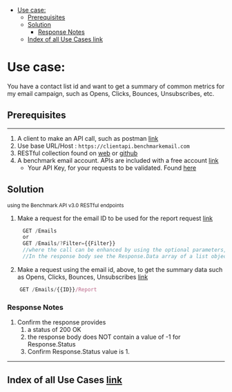 - [Use case:](#use-case)
    - [Prerequisites](#prerequisites)
    - [Solution](#solution)
        - [Response Notes](#response-notes)
    - [Index of all Use Cases link](#index-of-all-use-cases-link)

# Use case:

You have a contact list id and want to get a summary of common metrics for my email campaign, such as Opens, Clicks, Bounces, Unsubscribes, etc.

## Prerequisites

---

1. A client to make an API call, such as postman [link](https://www.getpostman.com/)
1. Use base URL/Host : `https://clientapi.benchmarkemail.com`
1. RESTful collection found on [web](https://developer.benchmarkemail.com/) or [github](https://github.com/BenchmarkEmail/RESTful-API-v3/tree/master/Postman%20Collections) 
1. A benchmark email account. APIs are included with a free account [link](https://ui.benchmarkemail.com/Login)
   * Your API Key, for your requests to be validated. Found [here](https://ui.benchmarkemail.com/Integrate#API)

## Solution

<sub>using the Benchmark API v3.0 RESTful endpoints</sub>

1. Make a request for the email ID to be used for the report request [link](https://developer.benchmarkemail.com/#0068614f-f224-141b-b1eb-8768abc0f5d3)

```js
     GET /Emails
     or
     GET /Emails/?Filter={{Filter}}
     //where the call can be enhanced by using the optional parameters, see documentation in link above
     //In the response body see the Response.Data array of a list objects.Seen in reesponse body as Response.Data[0..n].ID
```

2. Make a request using the email id, above, to get the summary data such as Opens, Clicks, Bounces, Unsubscribes [link](https://developer.benchmarkemail.com/#8819bcb9-afc9-9e7c-b31a-44aab47ed758)

```js
    GET /Emails/{{ID}}/Report
```

### Response Notes

1. Confirm the response provides
    1. a status of 200 OK 
    1. the response body does NOT contain a value of -1 for Response.Status
    1. Confirm Response.Status value is 1.

---

## Index of all Use Cases [link](https://benchmarkemail.github.io/RESTful-API-v3/)